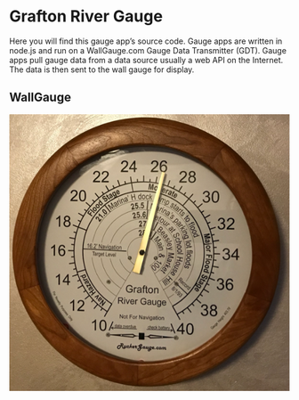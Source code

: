 # Grafton River Gauge

Here you will find this gauge app’s source code. Gauge apps are written in node.js and run on a WallGauge.com Gauge Data Transmitter (GDT).  Gauge apps pull gauge data from a data source usually a web API on the Internet.  The data is then sent to the wall gauge for display.

## WallGauge

![pic1](./pics/gaugePic.png)